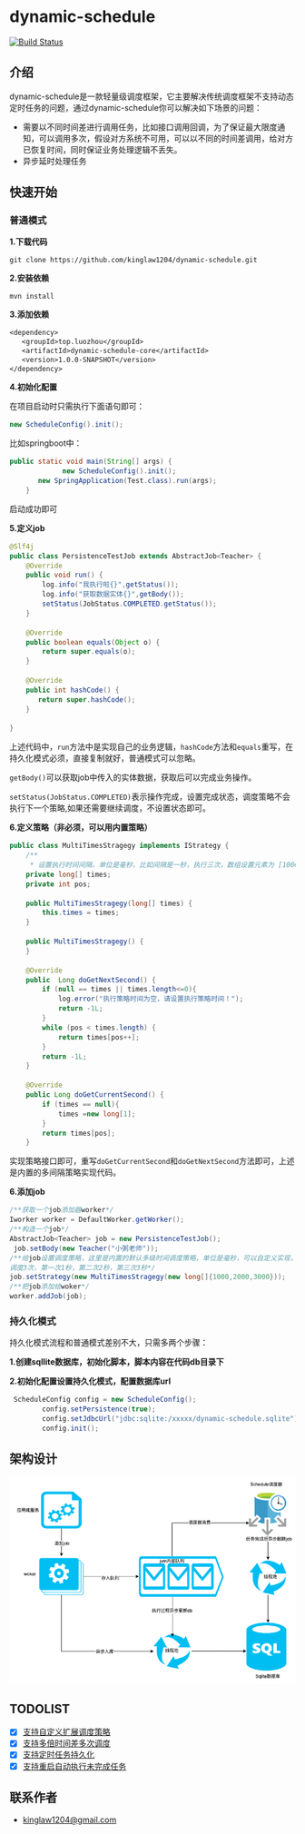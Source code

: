 # dynamic-schedule

[![Build Status](https://img.shields.io/badge/schedule-dynamic--schedule-brightgreen.svg)](https://github.com/kinglaw1204/dynamic-schedule)
## 介绍
dynamic-schedule是一款轻量级调度框架，它主要解决传统调度框架不支持动态定时任务的问题，通过dynamic-schedule你可以解决如下场景的问题：

- 需要以不同时间差进行调用任务，比如接口调用回调，为了保证最大限度通知，可以调用多次，假设对方系统不可用，可以以不同的时间差调用，给对方已恢复时间，同时保证业务处理逻辑不丢失。
- 异步延时处理任务

## 快速开始

### 普通模式

**1.下载代码**

```
git clone https://github.com/kinglaw1204/dynamic-schedule.git
```

**2.安装依赖**

```
mvn install
```

**3.添加依赖**

```
<dependency>
   <groupId>top.luozhou</groupId>
   <artifactId>dynamic-schedule-core</artifactId>
   <version>1.0.0-SNAPSHOT</version>
</dependency>
```

**4.初始化配置**

 在项目启动时只需执行下面语句即可：

```java
new ScheduleConfig().init();
```

比如springboot中：

```java
public static void main(String[] args) {
 			 new ScheduleConfig().init();
       new SpringApplication(Test.class).run(args);
    }
```

启动成功即可

**5.定义job**

```java
@Slf4j
public class PersistenceTestJob extends AbstractJob<Teacher> {
    @Override
    public void run() {
        log.info("我执行啦{}",getStatus());
        log.info("获取数据实体{}",getBody());
        setStatus(JobStatus.COMPLETED.getStatus());
    }

    @Override
    public boolean equals(Object o) {
        return super.equals(o);
    }

    @Override
    public int hashCode() {
       return super.hashCode();
    }

}
```

上述代码中，`run`方法中是实现自己的业务逻辑，`hashCode`方法和`equals`重写，在持久化模式必须，直接复制就好，普通模式可以忽略。

`getBody()`可以获取job中传入的实体数据，获取后可以完成业务操作。

`setStatus(JobStatus.COMPLETED)`表示操作完成，设置完成状态，调度策略不会执行下一个策略,如果还需要继续调度，不设置状态即可。



**6.定义策略（非必须，可以用内置策略）**

```java
public class MultiTimesStragegy implements IStrategy {
    /**
     * 设置执行时间间隔，单位是毫秒，比如间隔是一秒，执行三次，数组设置元素为 [1000,2000,3000] */
    private long[] times;
    private int pos;

    public MultiTimesStragegy(long[] times) {
        this.times = times;
    }

    public MultiTimesStragegy() {
    }

    @Override
    public  Long doGetNextSecond() {
        if (null == times || times.length<=0){
            log.error("执行策略时间为空，请设置执行策略时间！");
            return -1L;
        }
        while (pos < times.length) {
            return times[pos++];
        }
        return -1L;
    }

    @Override
    public Long doGetCurrentSecond() {
        if (times == null){
            times =new long[1];
        }
        return times[pos];
    }
```

实现策略接口即可，重写`doGetCurrentSecond`和`doGetNextSecond`方法即可，上述是内置的多间隔策略实现代码。



**6.添加job**

```java
/**获取一个job添加器worker*/ 
Iworker worker = DefaultWorker.getWorker();
/**构造一个job*/
AbstractJob<Teacher> job = new PersistenceTestJob();
 job.setBody(new Teacher("小粥老师"));
/**给job设置调度策略，这里是内置的默认多级时间调度策略，单位是毫秒，可以自定义实现，这里的意思是
调度3次，第一次1秒，第二次2秒，第三次3秒*/ 
job.setStrategy(new MultiTimesStragegy(new long[]{1000,2000,3000}));
/**把job添加给woker*/ 
worker.addJob(job);
```



### 持久化模式

持久化模式流程和普通模式差别不大，只需多两个步骤：

**1.创建sqllite数据库，初始化脚本，脚本内容在代码db目录下**

**2.初始化配置设置持久化模式，配置数据库url**

```java
 ScheduleConfig config = new ScheduleConfig();
        config.setPersistence(true);
        config.setJdbcUrl("jdbc:sqlite:/xxxxx/dynamic-schedule.sqlite");
        config.init();

```



## 架构设计
![images](https://github.com/kinglaw1204/dynamic-schedule/blob/master/images/%E6%9E%B6%E6%9E%84%E5%9B%BE.png?raw=true)


## TODOLIST
 * [x] [支持自定义扩展调度策略](#)
 * [x] [支持多倍时间差多次调度](#)
 * [x] [支持定时任务持久化](#)
 * [x] [支持重启自动执行未完成任务](#)
## 联系作者
- [kinglaw1204@gmail.com](mailto:kinglaw1204@gmail.com)
